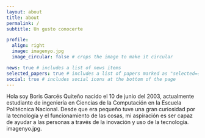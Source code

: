 ```yaml
---
layout: about
title: about
permalink: /
subtitle: Un gusto conocerte

profile:
  align: right
  image: imagenyo.jpg
  image_circular: false # crops the image to make it circular

news: true # includes a list of news items
selected_papers: true # includes a list of papers marked as "selected={true}"
social: true # includes social icons at the bottom of the page
---
```


Hola soy Boris Garcés Quiteño nacido el 10 de junio del 2003, actualmente estudiante de ingeniería en Ciencias de la Computación en la Escuela Politécnica Nacional. Desde que era pequeño tuve una gran curiosidad por la tecnología y el funcionamiento de las cosas, mi aspiración es ser capaz de ayudar a las personas a través de la inovación y uso de la tecnología.  imagenyo.jpg.
